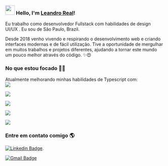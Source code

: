 ### <img src="https://media.giphy.com/media/hvRJCLFzcasrR4ia7z/giphy.gif" width="30px"> Hello, I'm [Leandro Real](https://github.com/Leandro2585)!

Eu trabalho como desenvolvedor Fullstack com habilidades de design UI/UX . Eu sou de São Paulo, Brazil.

Desde 2018 venho vivendo e respirando o desenvolvimento web e criando interfaces modernas e de fácil utilização. Tive a oportunidade de mergulhar em muitos trabalhos e projetos diferentes, ajudando a tornar este mundo um pouco melhor através do código. ✨😍

### No que estou focado 👨‍💻

Atualmente melhorando minhas habilidades de Typescript com:<br/>
<img src="https://img.shields.io/badge/-Node-50fa7b?style=for-the-badge&logo=node.js&logoColor=#282a36&link=https://github.com/solrachix"/>

<img src="https://img.shields.io/badge/-React-61DBFB?style=for-the-badge&logo=react&logoColor=#282a36&link=https://github.com/solrachix"/>

<img src="https://img.shields.io/badge/-NextJS-000000?style=for-the-badge&logo=next.js&logoColor=#282a36&link=https://github.com/solrachix"/><br/>

<img src="https://img.shields.io/badge/-Typescript-5659EB?style=for-the-badge&logo=typescript&logoColor=#282a36&link=https://github.com/solrachix"/>

<img src="https://img.shields.io/badge/-Javascript-5659EB?style=for-the-badge&logo=javascript&logoColor=#282a36&link=https://github.com/solrachix"/><br/>

### Entre em contato comigo 🌎

[![Linkedin Badge](https://img.shields.io/badge/-LinkedIn-blue?style=flat-square&logo=Linkedin&logoColor=white&link=https://www.linkedin.com/in/harshkumarkhatri/)](https://www.linkedin.com/in/leandro-r-434b811a5/).

[![Gmail Badge](https://img.shields.io/badge/-leo.real2585@gmail.com-c14438?style=flat-square&logo=Gmail&logoColor=white&link=mailto:leo.real2585@gmail.com)](mailto:leo.real2585@gmail.com)
